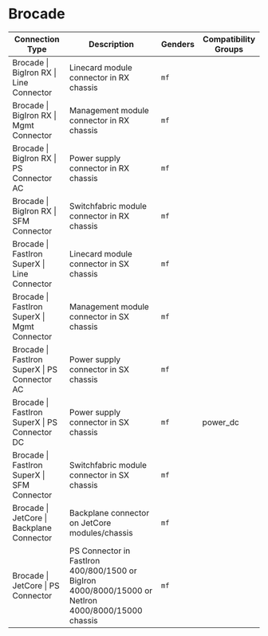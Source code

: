 # Brocade

| Connection Type | Description  | Genders | Compatibility Groups |
| --- | --- | --- |  --- |
| <a id="brocade-bigiron-rx-line-connector"></a>Brocade \| BigIron RX \| Line Connector | Linecard module connector in RX chassis | `mf` |  |
| <a id="brocade-bigiron-rx-mgmt-connector"></a>Brocade \| BigIron RX \| Mgmt Connector | Management module connector in RX chassis | `mf` |  |
| <a id="brocade-bigiron-rx-ps-connector-ac"></a>Brocade \| BigIron RX \| PS Connector AC | Power supply connector in RX chassis | `mf` |  |
| <a id="brocade-bigiron-rx-sfm-connector"></a>Brocade \| BigIron RX \| SFM Connector | Switchfabric module connector in RX chassis | `mf` |  |
| <a id="brocade-fastiron-superx-line-connector"></a>Brocade \| FastIron SuperX \| Line Connector | Linecard module connector in SX chassis | `mf` |  |
| <a id="brocade-fastiron-superx-mgmt-connector"></a>Brocade \| FastIron SuperX \| Mgmt Connector | Management module connector in SX chassis | `mf` |  |
| <a id="brocade-fastiron-superx-ps-connector-ac"></a>Brocade \| FastIron SuperX \| PS Connector AC | Power supply connector in SX chassis | `mf` |  |
| <a id="brocade-fastiron-superx-ps-connector-dc"></a>Brocade \| FastIron SuperX \| PS Connector DC | Power supply connector in SX chassis | `mf` | power_dc |
| <a id="brocade-fastiron-superx-sfm-connector"></a>Brocade \| FastIron SuperX \| SFM Connector | Switchfabric module connector in SX chassis | `mf` |  |
| <a id="brocade-jetcore-backplane-connector"></a>Brocade \| JetCore \| Backplane Connector | Backplane connector on JetCore modules/chassis | `mf` |  |
| <a id="brocade-jetcore-ps-connector"></a>Brocade \| JetCore \| PS Connector | PS Connector in FastIron 400/800/1500 or BigIron 4000/8000/15000 or NetIron 4000/8000/15000 chassis | `mf` |  |
